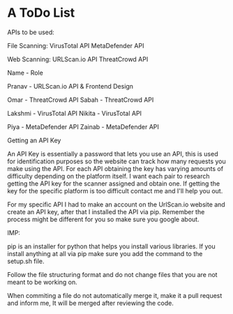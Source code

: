 # A ToDo List

APIs to be used:

File Scanning:
	VirusTotal API
	MetaDefender API

Web Scanning:
	URLScan.io API
	ThreatCrowd API

Name - Role

Pranav - URLScan.io API & Frontend Design

Omar - ThreatCrowd API 
Sabah - ThreatCrowd API

Lakshmi - VirusTotal API
Nikita - VirusTotal API

Piya - MetaDefender API
Zainab - MetaDefender API


Getting an API Key

An API Key is essentially a password that lets you use an API, this is used for identification purposes so the website can track how many requests you make using 
the API. For each API obtaining the key has varying amounts of difficulty depending on the platform itself. I want each pair to research getting the API key for the
scanner assigned and obtain one. If getting the key for the specific platform is too difficult contact me and I'll help you out. 

For my specific API I had to make an account on the UrlScan.io website and create an API key, after that I installed the API via pip. Remember the process might be
different for you so make sure you google about.

IMP:

pip is an installer for python that helps you install various libraries. If you install anything at all via pip make sure you add the command to the setup.sh file. 

Follow the file structuring format and do not change files that you are not meant to be working on.

When commiting a file do not automatically merge it, make it a pull request and inform me, It will be merged after reviewing the code.
